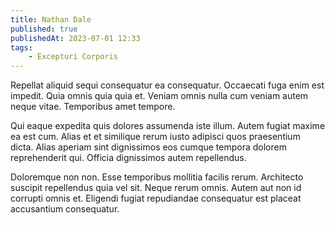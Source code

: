```yaml
---
title: Nathan Dale
published: true
publishedAt: 2023-07-01 12:33
tags:
    - Excepturi Corporis
---
```


Repellat aliquid sequi consequatur ea consequatur. Occaecati fuga enim est impedit. Quia omnis quia quia et. Veniam omnis nulla cum veniam autem neque vitae. Temporibus amet tempore.

Qui eaque expedita quis dolores assumenda iste illum. Autem fugiat maxime ea est cum. Alias et et similique rerum iusto adipisci quos praesentium dicta. Alias aperiam sint dignissimos eos cumque tempora dolorem reprehenderit qui. Officia dignissimos autem repellendus.

Doloremque non non. Esse temporibus mollitia facilis rerum. Architecto suscipit repellendus quia vel sit. Neque rerum omnis. Autem aut non id corrupti omnis et. Eligendi fugiat repudiandae consequatur est placeat accusantium consequatur.